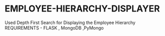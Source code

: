 # EMPLOYEE-HIERARCHY-DISPLAYER
Used Depth First Search for Displaying the Employee Hierarchy
REQUIREMENTS - FLASK , MongoDB ,PyMongo 
